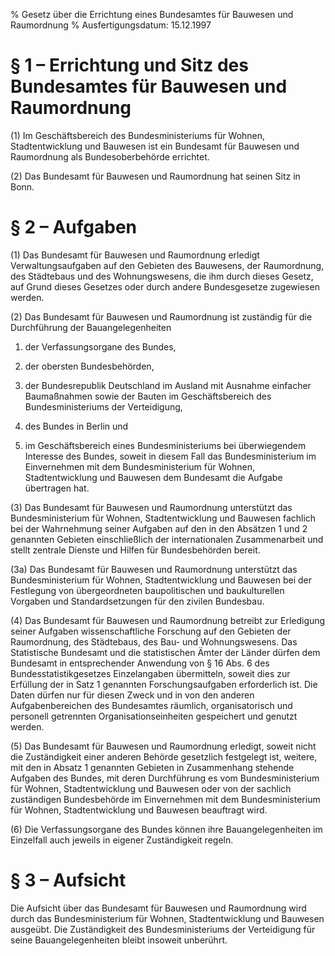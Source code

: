 % Gesetz über die Errichtung eines Bundesamtes für Bauwesen und Raumordnung
% Ausfertigungsdatum: 15.12.1997
 
# § 1 – Errichtung und Sitz des Bundesamtes für Bauwesen und Raumordnung

(1) Im Geschäftsbereich des Bundesministeriums für Wohnen, Stadtentwicklung und Bauwesen ist ein Bundesamt für Bauwesen und Raumordnung als Bundesoberbehörde errichtet.

(2) Das Bundesamt für Bauwesen und Raumordnung hat seinen Sitz in Bonn.

# § 2 – Aufgaben

(1) Das Bundesamt für Bauwesen und Raumordnung erledigt Verwaltungsaufgaben auf den Gebieten des Bauwesens, der Raumordnung, des Städtebaus und des Wohnungswesens, die ihm durch dieses Gesetz, auf Grund dieses Gesetzes oder durch andere Bundesgesetze zugewiesen werden.

(2) Das Bundesamt für Bauwesen und Raumordnung ist zuständig für die Durchführung der Bauangelegenheiten

1. der Verfassungsorgane des Bundes,

2. der obersten Bundesbehörden,

3. der Bundesrepublik Deutschland im Ausland mit Ausnahme einfacher Baumaßnahmen sowie der Bauten im Geschäftsbereich des Bundesministeriums der Verteidigung,

4. des Bundes in Berlin und

5. im Geschäftsbereich eines Bundesministeriums bei überwiegendem Interesse des Bundes, soweit in diesem Fall das Bundesministerium im Einvernehmen mit dem Bundesministerium für Wohnen, Stadtentwicklung und Bauwesen dem Bundesamt die Aufgabe übertragen hat.

(3) Das Bundesamt für Bauwesen und Raumordnung unterstützt das Bundesministerium für Wohnen, Stadtentwicklung und Bauwesen fachlich bei der Wahrnehmung seiner Aufgaben auf den in den Absätzen 1 und 2 genannten Gebieten einschließlich der internationalen Zusammenarbeit und stellt zentrale Dienste und Hilfen für Bundesbehörden bereit.

(3a) Das Bundesamt für Bauwesen und Raumordnung unterstützt das Bundesministerium für Wohnen, Stadtentwicklung und Bauwesen bei der Festlegung von übergeordneten baupolitischen und baukulturellen Vorgaben und Standardsetzungen für den zivilen Bundesbau.

(4) Das Bundesamt für Bauwesen und Raumordnung betreibt zur Erledigung seiner Aufgaben wissenschaftliche Forschung auf den Gebieten der Raumordnung, des Städtebaus, des Bau- und Wohnungswesens. Das Statistische Bundesamt und die statistischen Ämter der Länder dürfen dem Bundesamt in entsprechender Anwendung von § 16 Abs. 6 des Bundesstatistikgesetzes Einzelangaben übermitteln, soweit dies zur Erfüllung der in Satz 1 genannten Forschungsaufgaben erforderlich ist. Die Daten dürfen nur für diesen Zweck und in von den anderen Aufgabenbereichen des Bundesamtes räumlich, organisatorisch und personell getrennten Organisationseinheiten gespeichert und genutzt werden.

(5) Das Bundesamt für Bauwesen und Raumordnung erledigt, soweit nicht die Zuständigkeit einer anderen Behörde gesetzlich festgelegt ist, weitere, mit den in Absatz 1 genannten Gebieten in Zusammenhang stehende Aufgaben des Bundes, mit deren Durchführung es vom Bundesministerium für Wohnen, Stadtentwicklung und Bauwesen oder von der sachlich zuständigen Bundesbehörde im Einvernehmen mit dem Bundesministerium für Wohnen, Stadtentwicklung und Bauwesen beauftragt wird.

(6) Die Verfassungsorgane des Bundes können ihre Bauangelegenheiten im Einzelfall auch jeweils in eigener Zuständigkeit regeln.

# § 3 – Aufsicht

Die Aufsicht über das Bundesamt für Bauwesen und Raumordnung wird durch das Bundesministerium für Wohnen, Stadtentwicklung und Bauwesen ausgeübt. Die Zuständigkeit des Bundesministeriums der Verteidigung für seine Bauangelegenheiten bleibt insoweit unberührt.
